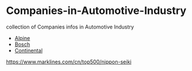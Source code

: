 # Companies-in-Automotive-Industry
collection of Companies infos in Automotive Industry
- [Alpine](/Alpine.md)
- [Bosch](/Bosch.md)
- [Continental](/Continental.md)


https://www.marklines.com/cn/top500/nippon-seiki

